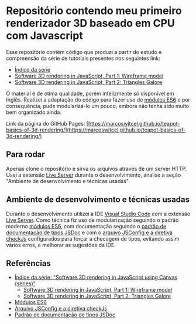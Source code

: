 # Repositório contendo meu primeiro renderizador 3D baseado em CPU com Javascript

Esse repositório contém código que produzi a partir do estudo e compreensão da série de tutoriais presentes nos seguintes link:

* [Índice da série](https://kitsunegames.com/post/development/2016/07/11/canvas3d-3d-rendering-in-javascript/)
* [Software 3D rendering in JavaScript, Part 1: Wireframe model](https://kitsunegames.com/post/development/2016/07/11/canvas3d-3d-rendering-in-javascript/)
* [Software 3D rendering in JavaScript, Part 2: Triangles Galore](https://kitsunegames.com/post/development/2016/07/28/software-3d-rendering-in-javascript-pt2/)

O material é de ótima qualidade, porém infelizmente só disponível em Inglês.
Realizei a adaptação do código para fazer uso de [módulos ES6](https://developer.mozilla.org/pt-BR/docs/Web/JavaScript/Guide/Modules) e por consequência, pude modularizá-lo um pouco, embora não tenha sido muito bem organizado ainda.

Link da página do GitHub Pages: [https://marcoswitcel.github.io/teapot-basics-of-3d-rendering/](https://marcoswitcel.github.io/teapot-basics-of-3d-rendering/)

## Para rodar

Apenas clone o reposítório e sirva os arquivos através de um server HTTP. Usei a extensão [Live Server](https://marketplace.visualstudio.com/items?itemName=ritwickdey.LiveServer) durante o desenvolvimento, analise a seção "Ambiente de desenvolvimento e técnicas usadas".

## Ambiente de desenvolvimento e técnicas usadas

Durante o desenvolvimento utilizei a IDE [Visual Studio Code](https://code.visualstudio.com/) com a extensão [Live Server](https://marketplace.visualstudio.com/items?itemName=ritwickdey.LiveServer).
Como técnica fiz uso de modularização seguindo o padrão moderno [módulos ES6](https://developer.mozilla.org/pt-BR/docs/Web/JavaScript/Guide/Modules), com documentação seguindo o [padrão de documentação de tipos JSDoc](https://jsdoc.app/) e com o [arquivo JSConfig e a diretiva checkJs](https://code.visualstudio.com/docs/languages/jsconfig) configurados para forçar a checagem de tipos, evitando assim vários erros, e melhorar as sugestões da IDE.

## Referências

* [Índice da série: "Software 3D rendering in JavaScript using Canvas (series)"](https://kitsunegames.com/post/development/2016/07/11/canvas3d-3d-rendering-in-javascript/)
  * [Software 3D rendering in JavaScript, Part 1: Wireframe model](https://kitsunegames.com/post/development/2016/07/11/canvas3d-3d-rendering-in-javascript/)
  * [Software 3D rendering in JavaScript, Part 2: Triangles Galore](https://kitsunegames.com/post/development/2016/07/28/software-3d-rendering-in-javascript-pt2/)
* [Módulos ES6](https://developer.mozilla.org/pt-BR/docs/Web/JavaScript/Guide/Modules)
* [Arquivo JSConfig e a diretiva checkJs](https://code.visualstudio.com/docs/languages/jsconfig)
* [Padrão de documentação de tipos JSDoc](https://jsdoc.app/)
